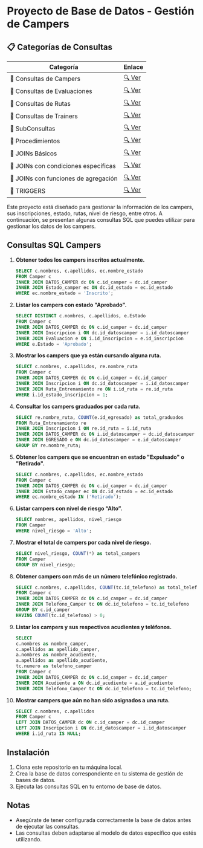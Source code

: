 # Proyecto de Base de Datos - Gestión de Campers

## 📋 Categorías de Consultas

| Categoría | Enlace |
|-----------|--------|
| 📌 Consultas de Campers | [🔍 Ver](Consultas.MD) |
| 📌 Consultas de Evaluaciones | [🔍 Ver](consultas2.MD) |
| 📌 Consultas de Rutas | [🔍 Ver](consultas3.MD) |
| 📌 Consultas de Trainers | [🔍 Ver](consultas4.MD) |
| 📌 SubConsultas | [🔍 Ver](subconsultas.md) |
| 📌 Procedimientos | [🔍 Ver](Procedimientos.MD) |
| 📌 JOINs Básicos | [🔍 Ver](Joins.MD) |
| 📌 JOINs con condiciones específicas | [🔍 Ver](Joins2.MD) |
| 📌 JOINs con funciones de agregación | [🔍 Ver](Joins3.MD) |
| 📌 TRIGGERS | [🔍 Ver](bd/triggers.sql) |


Este proyecto está diseñado para gestionar la información de los campers, sus inscripciones, estado, rutas, nivel de riesgo, entre otros. A continuación, se presentan algunas consultas SQL que puedes utilizar para gestionar los datos de los campers.

## Consultas SQL Campers

1. **Obtener todos los campers inscritos actualmente.**
    ```sql
    SELECT c.nombres, c.apellidos, ec.nombre_estado
    FROM Camper c
    INNER JOIN DATOS_CAMPER dc ON c.id_camper = dc.id_camper
    INNER JOIN Estado_camper ec ON dc.id_estado = ec.id_estado
    WHERE ec.nombre_estado = 'Inscrito';
    ```
   
2. **Listar los campers con estado "Aprobado".**
    ```sql
    SELECT DISTINCT c.nombres, c.apellidos, e.Estado
    FROM Camper c
    INNER JOIN DATOS_CAMPER dc ON c.id_camper = dc.id_camper
    INNER JOIN Inscripcion i ON dc.id_datoscamper = i.id_datoscamper
    INNER JOIN Evaluacion e ON i.id_inscripcion = e.id_inscripcion
    WHERE e.Estado = 'Aprobado';
    ```

3. **Mostrar los campers que ya están cursando alguna ruta.**
    ```sql
   SELECT c.nombres, c.apellidos, re.nombre_ruta
    FROM Camper c
    INNER JOIN DATOS_CAMPER dc ON c.id_camper = dc.id_camper
    INNER JOIN Inscripcion i ON dc.id_datoscamper = i.id_datoscamper
    INNER JOIN Ruta_Entrenamiento re ON i.id_ruta = re.id_ruta
    WHERE i.id_estado_inscripcion = 1;
    ```

4. **Consultar los campers graduados por cada ruta.**
    ```sql
    SELECT re.nombre_ruta, COUNT(e.id_egresado) as total_graduados
    FROM Ruta_Entrenamiento re
    INNER JOIN Inscripcion i ON re.id_ruta = i.id_ruta
    INNER JOIN DATOS_CAMPER dc ON i.id_datoscamper = dc.id_datoscamper
    INNER JOIN EGRESADO e ON dc.id_datoscamper = e.id_datoscamper
    GROUP BY re.nombre_ruta;
    ```

5. **Obtener los campers que se encuentran en estado "Expulsado" o "Retirado".**
    ```sql
   SELECT c.nombres, c.apellidos, ec.nombre_estado
    FROM Camper c
    INNER JOIN DATOS_CAMPER dc ON c.id_camper = dc.id_camper
    INNER JOIN Estado_camper ec ON dc.id_estado = ec.id_estado
    WHERE ec.nombre_estado IN ('Retirado');
    ```

6. **Listar campers con nivel de riesgo “Alto”.**
    ```sql
    SELECT nombres, apellidos, nivel_riesgo
    FROM Camper
    WHERE nivel_riesgo = 'Alto';
    ```

7. **Mostrar el total de campers por cada nivel de riesgo.**
    ```sql
    SELECT nivel_riesgo, COUNT(*) as total_campers
    FROM Camper
    GROUP BY nivel_riesgo;
    ```

8. **Obtener campers con más de un número telefónico registrado.**
    ```sql
    SELECT c.nombres, c.apellidos, COUNT(tc.id_telefono) as total_telefonos
    FROM Camper c
    INNER JOIN DATOS_CAMPER dc ON c.id_camper = dc.id_camper
    INNER JOIN Telefono_Camper tc ON dc.id_telefono = tc.id_telefono
    GROUP BY c.id_camper
    HAVING COUNT(tc.id_telefono) > 0;
    ```

9. **Listar los campers y sus respectivos acudientes y teléfonos.**
    ```sql
    SELECT 
    c.nombres as nombre_camper, 
    c.apellidos as apellido_camper,
    a.nombres as nombre_acudiente,
    a.apellidos as apellido_acudiente,
    tc.numero as telefono_camper
    FROM Camper c
    INNER JOIN DATOS_CAMPER dc ON c.id_camper = dc.id_camper
    INNER JOIN Acudiente a ON dc.id_acudiente = a.id_acudiente
    INNER JOIN Telefono_Camper tc ON dc.id_telefono = tc.id_telefono;
    ```

10. **Mostrar campers que aún no han sido asignados a una ruta.**
    ```sql
    SELECT c.nombres, c.apellidos
    FROM Camper c
    LEFT JOIN DATOS_CAMPER dc ON c.id_camper = dc.id_camper
    LEFT JOIN Inscripcion i ON dc.id_datoscamper = i.id_datoscamper
    WHERE i.id_ruta IS NULL;
    ```

## Instalación

1. Clona este repositorio en tu máquina local.
2. Crea la base de datos correspondiente en tu sistema de gestión de bases de datos.
3. Ejecuta las consultas SQL en tu entorno de base de datos.

## Notas

- Asegúrate de tener configurada correctamente la base de datos antes de ejecutar las consultas.
- Las consultas deben adaptarse al modelo de datos específico que estés utilizando.

